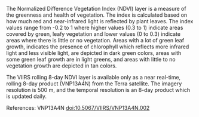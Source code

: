 The Normalized Difference Vegetation Index (NDVI) layer is a measure of the greenness and health of vegetation. The index is calculated based on how much red and near-infrared light is reflected by plant leaves. The index values range from -0.2 to 1 where higher values (0.3 to 1) indicate areas covered by green, leafy vegetation and lower values (0 to 0.3) indicate areas where there is little or no vegetation. Areas with a lot of green leaf growth, indicates the presence of chlorophyll which reflects more infrared light and less visible light, are depicted in dark green colors, areas with some green leaf growth are in light greens, and  areas with little to no vegetation growth are depicted in tan colors.

The VIIRS rolling 8-day NDVI layer is available only as a near real-time, rolling 8-day product (VNP13A4N) from the Terra satellite. The imagery resolution is 500 m, and the temporal resolution is an 8-day product which is updated daily.

References: VNP13A4N [doi:10.5067/VIIRS/VNP13A4N.002](https://doi.org/10.5067/VIIRS/VNP13A4N.002)
